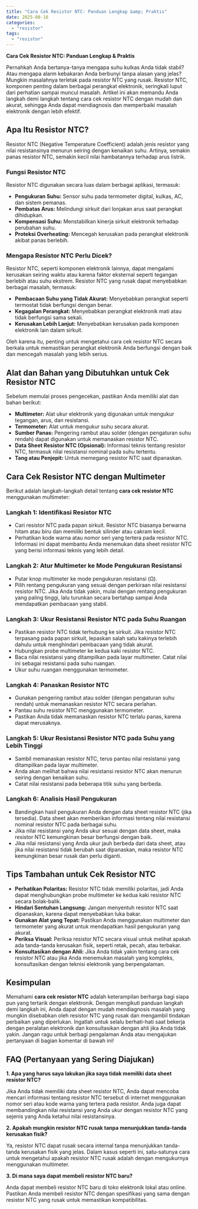 ```yaml
---
title: "Cara Cek Resistor NTC: Panduan Lengkap &amp; Praktis"
date: 2025-08-16
categories: 
  - "resistor"
tags: 
  - "resistor"
---
```


**Cara Cek Resistor NTC: Panduan Lengkap & Praktis**

Pernahkah Anda bertanya-tanya mengapa suhu kulkas Anda tidak stabil? Atau mengapa alarm kebakaran Anda berbunyi tanpa alasan yang jelas? Mungkin masalahnya terletak pada resistor NTC yang rusak. Resistor NTC, komponen penting dalam berbagai perangkat elektronik, seringkali luput dari perhatian sampai muncul masalah. Artikel ini akan memandu Anda langkah demi langkah tentang cara cek resistor NTC dengan mudah dan akurat, sehingga Anda dapat mendiagnosis dan memperbaiki masalah elektronik dengan lebih efektif.

## Apa Itu Resistor NTC?

Resistor NTC (Negative Temperature Coefficient) adalah jenis resistor yang nilai resistansinya menurun seiring dengan kenaikan suhu. Artinya, semakin panas resistor NTC, semakin kecil nilai hambatannya terhadap arus listrik.

### Fungsi Resistor NTC

Resistor NTC digunakan secara luas dalam berbagai aplikasi, termasuk:

- **Pengukuran Suhu:** Sensor suhu pada termometer digital, kulkas, AC, dan sistem pemanas.
- **Pembatas Arus:** Melindungi sirkuit dari lonjakan arus saat perangkat dihidupkan.
- **Kompensasi Suhu:** Menstabilkan kinerja sirkuit elektronik terhadap perubahan suhu.
- **Proteksi Overheating:** Mencegah kerusakan pada perangkat elektronik akibat panas berlebih.

### Mengapa Resistor NTC Perlu Dicek?

Resistor NTC, seperti komponen elektronik lainnya, dapat mengalami kerusakan seiring waktu atau karena faktor eksternal seperti tegangan berlebih atau suhu ekstrem. Resistor NTC yang rusak dapat menyebabkan berbagai masalah, termasuk:

- **Pembacaan Suhu yang Tidak Akurat:** Menyebabkan perangkat seperti termostat tidak berfungsi dengan benar.
- **Kegagalan Perangkat:** Menyebabkan perangkat elektronik mati atau tidak berfungsi sama sekali.
- **Kerusakan Lebih Lanjut:** Menyebabkan kerusakan pada komponen elektronik lain dalam sirkuit.

Oleh karena itu, penting untuk mengetahui cara cek resistor NTC secara berkala untuk memastikan perangkat elektronik Anda berfungsi dengan baik dan mencegah masalah yang lebih serius.

## Alat dan Bahan yang Dibutuhkan untuk Cek Resistor NTC

Sebelum memulai proses pengecekan, pastikan Anda memiliki alat dan bahan berikut:

- **Multimeter:** Alat ukur elektronik yang digunakan untuk mengukur tegangan, arus, dan resistansi.
- **Termometer:** Alat untuk mengukur suhu secara akurat.
- **Sumber Panas:** Pengering rambut atau solder (dengan pengaturan suhu rendah) dapat digunakan untuk memanaskan resistor NTC.
- **Data Sheet Resistor NTC (Opsional):** Informasi teknis tentang resistor NTC, termasuk nilai resistansi nominal pada suhu tertentu.
- **Tang atau Penjepit:** Untuk memegang resistor NTC saat dipanaskan.

## Cara Cek Resistor NTC dengan Multimeter

Berikut adalah langkah-langkah detail tentang **cara cek resistor NTC** menggunakan multimeter:

### Langkah 1: Identifikasi Resistor NTC

- Cari resistor NTC pada papan sirkuit. Resistor NTC biasanya berwarna hitam atau biru dan memiliki bentuk silinder atau cakram kecil.
- Perhatikan kode warna atau nomor seri yang tertera pada resistor NTC. Informasi ini dapat membantu Anda menemukan data sheet resistor NTC yang berisi informasi teknis yang lebih detail.

### Langkah 2: Atur Multimeter ke Mode Pengukuran Resistansi

- Putar knop multimeter ke mode pengukuran resistansi (Ω).
- Pilih rentang pengukuran yang sesuai dengan perkiraan nilai resistansi resistor NTC. Jika Anda tidak yakin, mulai dengan rentang pengukuran yang paling tinggi, lalu turunkan secara bertahap sampai Anda mendapatkan pembacaan yang stabil.

### Langkah 3: Ukur Resistansi Resistor NTC pada Suhu Ruangan

- Pastikan resistor NTC tidak terhubung ke sirkuit. Jika resistor NTC terpasang pada papan sirkuit, lepaskan salah satu kakinya terlebih dahulu untuk menghindari pembacaan yang tidak akurat.
- Hubungkan probe multimeter ke kedua kaki resistor NTC.
- Baca nilai resistansi yang ditampilkan pada layar multimeter. Catat nilai ini sebagai resistansi pada suhu ruangan.
- Ukur suhu ruangan menggunakan termometer.

### Langkah 4: Panaskan Resistor NTC

- Gunakan pengering rambut atau solder (dengan pengaturan suhu rendah) untuk memanaskan resistor NTC secara perlahan.
- Pantau suhu resistor NTC menggunakan termometer.
- Pastikan Anda tidak memanaskan resistor NTC terlalu panas, karena dapat merusaknya.

### Langkah 5: Ukur Resistansi Resistor NTC pada Suhu yang Lebih Tinggi

- Sambil memanaskan resistor NTC, terus pantau nilai resistansi yang ditampilkan pada layar multimeter.
- Anda akan melihat bahwa nilai resistansi resistor NTC akan menurun seiring dengan kenaikan suhu.
- Catat nilai resistansi pada beberapa titik suhu yang berbeda.

### Langkah 6: Analisis Hasil Pengukuran

- Bandingkan hasil pengukuran Anda dengan data sheet resistor NTC (jika tersedia). Data sheet akan memberikan informasi tentang nilai resistansi nominal resistor NTC pada berbagai suhu.
- Jika nilai resistansi yang Anda ukur sesuai dengan data sheet, maka resistor NTC kemungkinan besar berfungsi dengan baik.
- Jika nilai resistansi yang Anda ukur jauh berbeda dari data sheet, atau jika nilai resistansi tidak berubah saat dipanaskan, maka resistor NTC kemungkinan besar rusak dan perlu diganti.

## Tips Tambahan untuk Cek Resistor NTC

- **Perhatikan Polaritas:** Resistor NTC tidak memiliki polaritas, jadi Anda dapat menghubungkan probe multimeter ke kedua kaki resistor NTC secara bolak-balik.
- **Hindari Sentuhan Langsung:** Jangan menyentuh resistor NTC saat dipanaskan, karena dapat menyebabkan luka bakar.
- **Gunakan Alat yang Tepat:** Pastikan Anda menggunakan multimeter dan termometer yang akurat untuk mendapatkan hasil pengukuran yang akurat.
- **Periksa Visual:** Periksa resistor NTC secara visual untuk melihat apakah ada tanda-tanda kerusakan fisik, seperti retak, pecah, atau terbakar.
- **Konsultasikan dengan Ahli:** Jika Anda tidak yakin tentang cara cek resistor NTC atau jika Anda menemukan masalah yang kompleks, konsultasikan dengan teknisi elektronik yang berpengalaman.

## Kesimpulan

Memahami **cara cek resistor NTC** adalah keterampilan berharga bagi siapa pun yang tertarik dengan elektronik. Dengan mengikuti panduan langkah demi langkah ini, Anda dapat dengan mudah mendiagnosis masalah yang mungkin disebabkan oleh resistor NTC yang rusak dan mengambil tindakan perbaikan yang diperlukan. Ingatlah untuk selalu berhati-hati saat bekerja dengan peralatan elektronik dan konsultasikan dengan ahli jika Anda tidak yakin. Jangan ragu untuk berbagi pengalaman Anda atau mengajukan pertanyaan di bagian komentar di bawah ini!

## FAQ (Pertanyaan yang Sering Diajukan)

**1\. Apa yang harus saya lakukan jika saya tidak memiliki data sheet resistor NTC?**

Jika Anda tidak memiliki data sheet resistor NTC, Anda dapat mencoba mencari informasi tentang resistor NTC tersebut di internet menggunakan nomor seri atau kode warna yang tertera pada resistor. Anda juga dapat membandingkan nilai resistansi yang Anda ukur dengan resistor NTC yang sejenis yang Anda ketahui nilai resistansinya.

**2\. Apakah mungkin resistor NTC rusak tanpa menunjukkan tanda-tanda kerusakan fisik?**

Ya, resistor NTC dapat rusak secara internal tanpa menunjukkan tanda-tanda kerusakan fisik yang jelas. Dalam kasus seperti ini, satu-satunya cara untuk mengetahui apakah resistor NTC rusak adalah dengan mengukurnya menggunakan multimeter.

**3\. Di mana saya dapat membeli resistor NTC baru?**

Anda dapat membeli resistor NTC baru di toko elektronik lokal atau online. Pastikan Anda membeli resistor NTC dengan spesifikasi yang sama dengan resistor NTC yang rusak untuk memastikan kompatibilitas.
